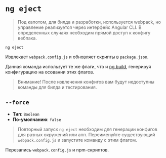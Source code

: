 # `ng eject`

> Под капотом, для билда и разработки, используется webpack, но управление реализуется через интерфейс Angular CLI. В определенных случаях необходим прямой доступ к конфигу вебпака.

```
ng eject
```

Извлекает `webpack.config.js` и обновляет скрипты в `package.json`.

Данная команда использует те же флаги, что и [ng build](#ng-build), генерируя конфигурацию на осовании этих флагов.

> Внимание! После извлечения конфигов вам будут недоступны команды для билда и тестирования.


## `--force`

* **Тип**: `Boolean`
* **По-умолчанию**: `false`

> Повторный запуск `ng eject` необходим для генерации конфигов для разных окружений или апп. Переименуйте существующий `webpack.config.js` и запустите команду с этим флагом. 

Перезапись `webpack.config.js` и npm-скриптов.
